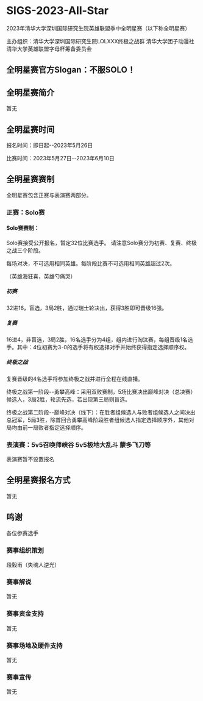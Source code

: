 # SIGS-2023-All-Star
2023年清华大学深圳国际研究生院英雄联盟季中全明星赛（以下称全明星赛）

主办组织：清华大学深圳国际研究生院LOLXXX终极之战群 清华大学团子动漫社 清华大学英雄联盟字母杯筹备委员会

## 全明星赛官方Slogan：不服SOLO！

## 全明星赛简介
暂无

## 全明星赛时间
报名时间：即日起--2023年5月26日

比赛时间：2023年5月27日--2023年6月10日

## 全明星赛赛制
全明星赛包含正赛与表演赛两部分。
### 正赛：Solo赛

#### Solo赛赛制：
Solo赛接受公开报名，暂定32位比赛选手。
请注意Solo赛分为初赛、复赛、终极之战三个阶段。

每场对决，不可选用相同英雄。每阶段比赛不可选用相同英雄超过2次。

（英雄海狂喜，英雄勺痛哭）

##### 初赛
32进16，盲选，3局2胜，通过瑞士轮决出，获得3胜即可晋级16强。

##### 复赛
16进4，非盲选，3局2胜，16名选手分为4组，组内进行淘汰赛，每组晋级1名选手。其中：4位初赛为3-0的选手将有权选择对手并始终获得指定选择顺序权。

##### 终极之战
复赛晋级的4名选手将参加终极之战并进行全程在线直播。

终极之战第一阶段--勇攀高峰：采用双败赛制，5场比赛决出巅峰对决（总决赛）候选人，3局2胜，轮流先选，若出现第三局则盲选。

终极之战第二阶段--巅峰对决（线下）：在胜者组候选人与败者组候选人之间决出总冠军，5局3胜，除首回合勇攀高峰阶段胜者组候选人指定选择顺序外，其他对局均由前一局败者指定选择顺序。


### 表演赛：5v5召唤师峡谷 5v5极地大乱斗 蒙多飞刀等
表演赛暂不设置报名

## 全明星赛报名方式
暂无


## 鸣谢
各位参赛选手

### 赛事组织策划
段毅甫（失魂人逆光）

### 赛事解说
暂无

### 赛事资金支持
暂无

### 赛事场地及硬件支持
暂无

### 赛事宣传
暂无
